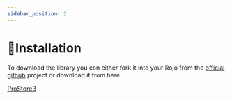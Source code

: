 ```yaml
---
sidebar_position: 2
---
```


# 📁Installation

To download the library you can either fork it into your Rojo from the [official github](https://github.com/prooheckcp/ProStore3) project or download it from here.

[ProStore3](https://www.roblox.com/library/9521046169/ProStore3)